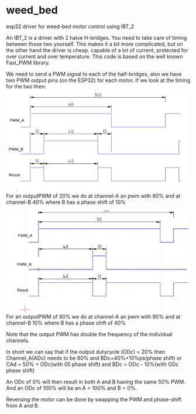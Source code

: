 # weed_bed
esp32 driver  for weed-bed motor control using IBT_2

An IBT_2 is a driver with 2 halve H-bridges. You need to take care of timing between those two yourself. This makes it a bit more complicated, but on the other hand the driver is cheap. capable of a lot of current, protected for over current and over temperature.
This code is based on the well known Fast_PWM library.

We need to send a PWM signal to each of the half-bridges, also we have two PWM output pins (on the ESP32) for each motor. If we look at the timing for the two then:
![pwm_timing.png](pwm_timing.png)
For an outputPWM of 20% we do at channel-A an pwm with 60% and at channel-B 40% where B has a phase shift of 10%

![pwm_timing2.png](pwm_timing2.png)
For an outputPWM of 80% we do at channel-A an pwm with 90% and at channel-B 10% where B has a phase shift of 40%

Note that the output PWM has double the frequency of the individual channels.

In short we can say that if the output dutycycle (ODc) = 20% then Channel_A(ADc) needs to be 60% and BDc=40%+10%ps(phase shift)
or  CAd = 50% + ODc(with 05 phase shift)
and BDc = ODc - 10%(with ODc phase shift)

An ODc of 0% will then result in both A and B having the same 50% PWM.
And an ODc of 100% will be an A = 100% and B = 0%.

Reversing the motor can be done by swapping the PWM and phase-shift from A and B.
